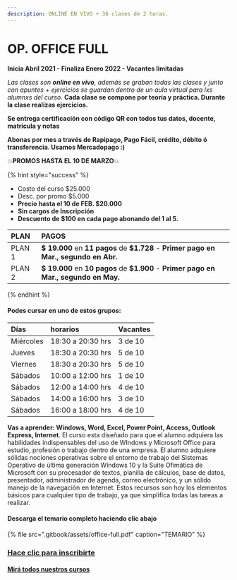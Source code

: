 ```yaml
---
description: ONLINE EN VIVO + 36 clases de 2 horas.
---
```


# OP. OFFICE FULL

**Inicia Abril 2021 - Finaliza Enero 2022 - Vacantes limitadas**

_Las clases son **online en vivo**, además se graban todas las clases y  junto con apuntes + ejercicios se guardan dentro de un aula virtual para lxs alumnxs del curso._ **Cada clase se compone por teoría y práctica. Durante la clase realizas ejercicios.** 

**Se entrega certificación con código QR con todos tus datos, docente, matrícula y notas**

**Abonas por mes a través de Rapipago, Pago Fácil, crédito, débito ó transferencia. Usamos Mercadopago :\)** 

💥**PROMOS HASTA EL 10 DE MARZO**💥 

{% hint style="success" %}
* Costo del curso $25.000
* Desc. por promo $5.000
* **Precio hasta el 10 de FEB. $20.000**
* **Sin cargos de Inscripción**
* **Descuento de $100 en cada pago abonando del 1 al 5.** 

| PLAN | PAGOS |
| :--- | :--- |
| PLAN 1 | **$ 19.000** en **11 pagos** de **$1.728** - **Primer pago en Mar., segundo en Abr.** |
| PLAN 2 | **$ 19.000** en **10 pagos** de **$1.900** - **Primer pago en Mar., segundo en May.** |
{% endhint %}

#### Podes cursar en uno de estos grupos:

| Días | horarios | Vacantes |
| :--- | :--- | :--- |
| Miércoles | 18:30 a 20:30 hrs | 3 de 10 |
| Jueves | 18:30 a 20:30 hrs | 5 de 10 |
| Viernes | 18:30 a 20:30 hrs | 5 de 10 |
| Sábados | 10:00 a 12:00 hrs | 1 de 10 |
| Sábados | 12:00 a 14:00 hrs | 4 de 10 |
| Sábados | 14:00 a 16:00 hrs | 3 de 10 |
| Sábados | 16:00 a 18:00 hrs | 4 de 10 |

**Vas a aprender: Windows, Word, Excel, Power Point, Access, Outlook Express, Internet**. El curso esta diseñado para que el alumno adquiera las habilidades indispensables del uso de WIndows y Microsoft Office para estudio, profesión o trabajo dentro de una empresa. El alumno adquiere sólidas nociones operativas sobre el entorno de trabajo del Sistemas Operativo de última generación Windows 10 y la Suite Ofimática de Microsoft con su procesador de textos, planilla de cálculos, base de datos, presentador, administrador de agenda, correo electrónico, y un sólido manejo de la navegación en Internet. Estos recursos son hoy los elementos básicos para cualquier tipo de trabajo, ya que simplifica todas las tareas a realizar.

#### Descarga el temario completo haciendo clic abajo

{% file src=".gitbook/assets/office-full.pdf" caption="TEMARIO" %}

### [Hace clic para inscribirte](http://wa.me/5491164622877?text=Me%20interesa%20el%20curso%20de%20Office%20Full)

#### [Mirá todos nuestros cursos](./)

